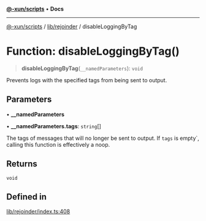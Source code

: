 [**@-xun/scripts**](../../../README.md) • **Docs**

***

[@-xun/scripts](../../../README.md) / [lib/rejoinder](../README.md) / disableLoggingByTag

# Function: disableLoggingByTag()

> **disableLoggingByTag**(`__namedParameters`): `void`

Prevents logs with the specified tags from being sent to output.

## Parameters

• **\_\_namedParameters**

• **\_\_namedParameters.tags**: `string`[]

The tags of messages that will no longer be sent to output. If `tags` is
empty`, calling this function is effectively a noop.

## Returns

`void`

## Defined in

[lib/rejoinder/index.ts:408](https://github.com/Xunnamius/xscripts/blob/98c638c52caf3664112e7ea66eccd36ad205df77/lib/rejoinder/index.ts#L408)
